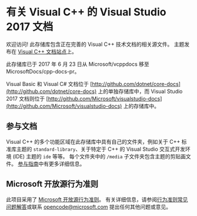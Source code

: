 ﻿# <a name="visual-studio-2017-documentation-for-visual-c"></a>有关 Visual C++ 的 Visual Studio 2017 文档

欢迎访问! 此存储库包含正在完善的 Visual C++ 技术文档的相关源文件。 主题发布在 [Visual C++ 文档站点](https://docs.microsoft.com/cpp)上。

此存储库已于 2017 年 6 月 23 日从 Microsoft/vcppdocs 移至 MicrosoftDocs/cpp-docs-pr。

Visual Basic 和 Visual C# 文档位于 [http://github.com/dotnet/core-docs](http://github.com/dotnet/core-docs) 上的单独存储库中，而 Visual Studio 2017 文档则位于 [http://github.com/Microsoft/visualstudio-docs](http://github.com/Microsoft/visualstudio-docs) 上的存储库中。

## <a name="contributing-to-the-documentation"></a>参与文档


Visual C++ 的多个功能区域在此存储库中具有自己的文件夹，例如关于 C++ 标准库主题的 `standard-library`、关于特定于 C++ 的 Visual Studio 交互式开发环境 (IDE) 主题的 `ide` 等等。 每个文件夹中的 `/media` 子文件夹包含主题的剪贴画文件。 [参与指南](CONTRIBUTING.md)中有更多详细信息。

## <a name="microsoft-open-source-code-of-conduct"></a>Microsoft 开放源行为准则

此项目采用了 [Microsoft 开放源行为准则](https://opensource.microsoft.com/codeofconduct/)。 有关详细信息，请参阅[行为准则常见问题解答](https://opensource.microsoft.com/codeofconduct/faq/)或联系 [opencode@microsoft.com](mailto:opencode@microsoft.com) 提出任何其他问题或意见。
